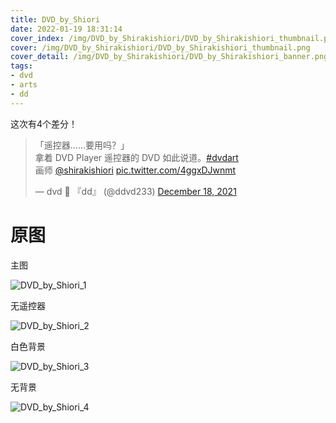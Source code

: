 ```yaml
---
title: DVD_by_Shiori
date: 2022-01-19 18:31:14
cover_index: /img/DVD_by_Shirakishiori/DVD_by_Shirakishiori_thumbnail.png
cover: /img/DVD_by_Shirakishiori/DVD_by_Shirakishiori_thumbnail.png
cover_detail: /img/DVD_by_Shirakishiori/DVD_by_Shirakishiori_banner.png
tags:
- dvd
- arts
- dd
---
```


这次有4个差分！

<blockquote class="twitter-tweet"><p lang="zh" dir="ltr">「遥控器……要用吗？」<br>拿着 DVD Player 遥控器的 DVD 如此说道。<a href="https://twitter.com/hashtag/dvdart?src=hash&amp;ref_src=twsrc%5Etfw">#dvdart</a><br>画师 <a href="https://twitter.com/shirakishiori?ref_src=twsrc%5Etfw">@shirakishiori</a> <a href="https://t.co/4ggxDJwnmt">pic.twitter.com/4ggxDJwnmt</a></p>&mdash; dvd 📀 『dd』 (@ddvd233) <a href="https://twitter.com/ddvd233/status/1472194939555614730?ref_src=twsrc%5Etfw">December 18, 2021</a></blockquote> <script async src="https://platform.twitter.com/widgets.js" charset="utf-8"></script>

# 原图

主图

![DVD_by_Shiori_1](/img/DVD_by_Shirakishiori/DVD_by_Shirakishiori_2.png)

无遥控器

![DVD_by_Shiori_2](/img/DVD_by_Shirakishiori/DVD_by_Shirakishiori_3.png)

白色背景

![DVD_by_Shiori_3](/img/DVD_by_Shirakishiori/DVD_by_Shirakishiori_1.png)

无背景

![DVD_by_Shiori_4](/img/DVD_by_Shirakishiori/DVD_by_Shirakishiori_0.png)